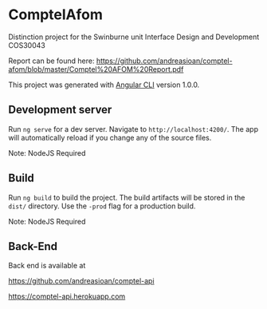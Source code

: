 # ComptelAfom

Distinction project for the Swinburne unit Interface Design and Development COS30043

Report can be found here: https://github.com/andreasioan/comptel-afom/blob/master/Comptel%20AFOM%20Report.pdf

This project was generated with [Angular CLI](https://github.com/angular/angular-cli) version 1.0.0.

## Development server

Run `ng serve` for a dev server. Navigate to `http://localhost:4200/`. The app will automatically reload if you change any of the source files.

Note: NodeJS Required

## Build

Run `ng build` to build the project. The build artifacts will be stored in the `dist/` directory. Use the `-prod` flag for a production build.

Note: NodeJS Required

## Back-End

Back end is available at

https://github.com/andreasioan/comptel-api

https://comptel-api.herokuapp.com
